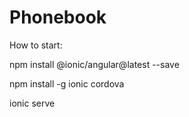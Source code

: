 # Phonebook
How to start:

npm install @ionic/angular@latest --save

npm install -g ionic cordova

ionic serve
